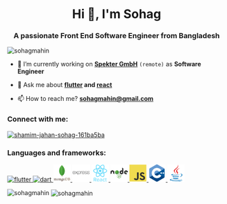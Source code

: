 <h1 align="center">Hi 👋, I'm Sohag</h1>
<h3 align="center">A passionate Front End Software Engineer from Bangladesh</h3>

<p align="left"> <img src="https://komarev.com/ghpvc/?username=sohagmahin&label=Profile%20views&color=0e75b6&style=flat" alt="sohagmahin" /> </p>

- 🔭 I’m currently working on [**Spekter GmbH**](https://www.spekter.de/) `(remote)` as **Software Engineer**

- 💬 Ask me about **[flutter](https://flutter.dev/) and [react](https://reactjs.org/)**

- 📫 How to reach me? **sohagmahin@gmail.com**

<h3 align="left">Connect with me:</h3>
<p align="left">
<a href="https://linkedin.com/in/shamim-jahan-sohag-161ba5ba" target="blank"><img align="center" src="https://raw.githubusercontent.com/rahuldkjain/github-profile-readme-generator/master/src/images/icons/Social/linked-in-alt.svg" alt="shamim-jahan-sohag-161ba5ba" height="30" width="40" /></a>
</p>

<h3 align="left">Languages and frameworks:</h3>
<p align="left"> </a><a href="https://flutter.dev" target="_blank"> <img src="https://www.vectorlogo.zone/logos/flutterio/flutterio-icon.svg" alt="flutter" width="40" height="40"/> </a> <a href="https://dart.dev" target="_blank"> <img src="https://www.vectorlogo.zone/logos/dartlang/dartlang-icon.svg" alt="dart" width="40" height="40"/> </a>  <a href="https://www.mongodb.com/" target="_blank"> <img src="https://raw.githubusercontent.com/devicons/devicon/master/icons/mongodb/mongodb-original-wordmark.svg" alt="mongodb" width="40" height="40"/> </a> <a href="https://expressjs.com" target="_blank"> <img src="https://raw.githubusercontent.com/devicons/devicon/master/icons/express/express-original-wordmark.svg" alt="express" width="40" height="40"/> </a> <a href="https://reactjs.org/" target="_blank"> <img src="https://raw.githubusercontent.com/devicons/devicon/master/icons/react/react-original-wordmark.svg" alt="react" width="40" height="40"/> </a> <a href="https://nodejs.org" target="_blank"> <img src="https://raw.githubusercontent.com/devicons/devicon/master/icons/nodejs/nodejs-original-wordmark.svg" alt="nodejs" width="40" height="40"/> </a> <a href="https://developer.mozilla.org/en-US/docs/Web/JavaScript" target="_blank"> <img src="https://raw.githubusercontent.com/devicons/devicon/master/icons/javascript/javascript-original.svg" alt="javascript" width="40" height="40"/> </a>  <a href="https://www.w3schools.com/cpp/" target="_blank"> <img src="https://raw.githubusercontent.com/devicons/devicon/master/icons/cplusplus/cplusplus-original.svg" alt="cplusplus" width="40" height="40"/> </a> <a href="https://www.java.com" target="_blank"> <img src="https://raw.githubusercontent.com/devicons/devicon/master/icons/java/java-original.svg" alt="java" width="40" height="40"/> </a> </p>

<p><img align="left" src="https://github-readme-stats.vercel.app/api/top-langs?username=sohagmahin&show_icons=true&locale=en&layout=compact" alt="sohagmahin" /></p>

<p>&nbsp;<img align="center" src="https://github-readme-stats.vercel.app/api?username=sohagmahin&show_icons=true&locale=en" alt="sohagmahin" /></p>
